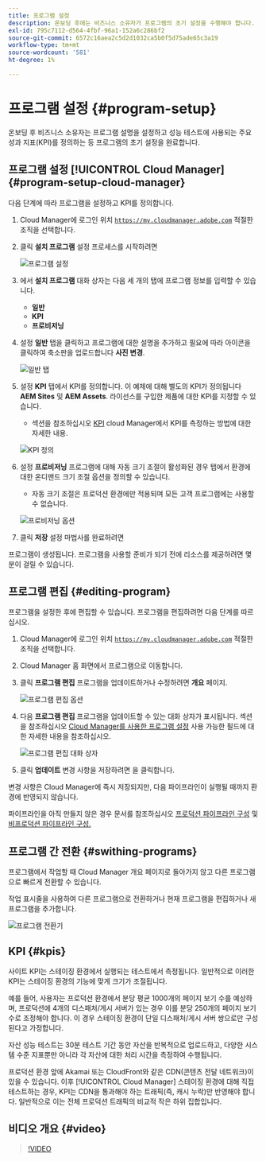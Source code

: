 ```yaml
---
title: 프로그램 설정
description: 온보딩 후에는 비즈니스 소유자가 프로그램의 초기 설정을 수행해야 합니다.
exl-id: 795c7112-d564-4fbf-96a1-152a6c286bf2
source-git-commit: 6572c16aea2c5d2d1032ca5b0f5d75ade65c3a19
workflow-type: tm+mt
source-wordcount: '581'
ht-degree: 1%

---
```



# 프로그램 설정 {#program-setup}

온보딩 후 비즈니스 소유자는 프로그램 설명을 설정하고 성능 테스트에 사용되는 주요 성과 지표(KPI)를 정의하는 등 프로그램의 초기 설정을 완료합니다.

## 프로그램 설정 [!UICONTROL Cloud Manager] {#program-setup-cloud-manager}

다음 단계에 따라 프로그램을 설정하고 KPI를 정의합니다.

1. Cloud Manager에 로그인 위치 [`https://my.cloudmanager.adobe.com`](https://my.cloudmanager.adobe.com) 적절한 조직을 선택합니다.

1. 클릭 **설치 프로그램** 설정 프로세스를 시작하려면

   ![프로그램 설정](/help/assets/set-up-program/setup1.png)

1. 에서 **설치 프로그램** 대화 상자는 다음 세 개의 탭에 프로그램 정보를 입력할 수 있습니다.

   * **일반**
   * **KPI**
   * **프로비저닝**

1. 설정 **일반** 탭을 클릭하고 프로그램에 대한 설명을 추가하고 필요에 따라 아이콘을 클릭하여 축소판을 업로드합니다 **사진 변경**.

   ![일반 탭](/help/assets/Setup_Program-General.png)

1. 설정 **KPI** 탭에서 KPI를 정의합니다. 이 예제에 대해 별도의 KPI가 정의됩니다 **AEM Sites** 및 **AEM Assets**. 라이선스를 구입한 제품에 대한 KPI를 지정할 수 있습니다.

   * 섹션을 참조하십시오 [KPI](#kpis) cloud Manager에서 KPI를 측정하는 방법에 대한 자세한 내용.

   ![KPI 정의](/help/assets/Setup_Program-KPIs.png)

1. 설정 **프로비저닝** 프로그램에 대해 자동 크기 조절이 활성화된 경우 탭에서 환경에 대한 온디맨드 크기 조절 옵션을 정의할 수 있습니다.

   * 자동 크기 조절은 프로덕션 환경에만 적용되며 모든 고객 프로그램에는 사용할 수 없습니다.

   ![프로비저닝 옵션](/help/assets/Setup_Program-Provisioning.png)

1. 클릭 **저장** 설정 마법사를 완료하려면

프로그램이 생성됩니다. 프로그램을 사용할 준비가 되기 전에 리소스를 제공하려면 몇 분이 걸릴 수 있습니다.

## 프로그램 편집 {#editing-program}

프로그램을 설정한 후에 편집할 수 있습니다. 프로그램을 편집하려면 다음 단계를 따르십시오.

1. Cloud Manager에 로그인 위치 [`https://my.cloudmanager.adobe.com`](https://my.cloudmanager.adobe.com) 적절한 조직을 선택합니다.

1. Cloud Manager 홈 화면에서 프로그램으로 이동합니다.

1. 클릭 **프로그램 편집** 프로그램을 업데이트하거나 수정하려면 **개요** 페이지.

   ![프로그램 편집 옵션](/help/assets/set-up-program/edit-program1.png)

1. 다음 **프로그램 편집** 프로그램을 업데이트할 수 있는 대화 상자가 표시됩니다. 섹션을 참조하십시오 [Cloud Manager를 사용한 프로그램 설정](#program-setup-cloud-manager) 사용 가능한 필드에 대한 자세한 내용을 참조하십시오.

   ![프로그램 편집 대화 상자](/help/assets/set-up-program/edit-program-general.png)

1. 클릭 **업데이트** 변경 사항을 저장하려면 을 클릭합니다.

변경 사항은 Cloud Manager에 즉시 저장되지만, 다음 파이프라인이 실행될 때까지 환경에 반영되지 않습니다.

파이프라인을 아직 만들지 않은 경우 문서를 참조하십시오 [프로덕션 파이프라인 구성](/help/using/production-pipelines.md) 및 [비프로덕션 파이프라인 구성.](/help/using/non-production-pipelines.md)

## 프로그램 간 전환 {#swithing-programs}

프로그램에서 작업할 때 Cloud Manager 개요 페이지로 돌아가지 않고 다른 프로그램으로 빠르게 전환할 수 있습니다.

작업 표시줄을 사용하여 다른 프로그램으로 전환하거나 현재 프로그램을 편집하거나 새 프로그램을 추가합니다.

![프로그램 전환기](/help/assets/set-up-program/setup2.png)

## KPI {#kpis}

사이트 KPI는 스테이징 환경에서 실행되는 테스트에서 측정됩니다. 일반적으로 이러한 KPI는 스테이징 환경의 기능에 맞게 크기가 조절됩니다.

예를 들어, 사용자는 프로덕션 환경에서 분당 평균 1000개의 페이지 보기 수를 예상하며, 프로덕션에 4개의 디스패처/게시 서버가 있는 경우 이를 분당 250개의 페이지 보기 수로 조정해야 합니다. 이 경우 스테이징 환경이 단일 디스패처/게시 서버 쌍으로만 구성된다고 가정합니다.

자산 성능 테스트는 30분 테스트 기간 동안 자산을 반복적으로 업로드하고, 다양한 시스템 수준 지표뿐만 아니라 각 자산에 대한 처리 시간을 측정하여 수행됩니다.

프로덕션 환경 앞에 Akamai 또는 CloudFront와 같은 CDN(콘텐츠 전달 네트워크)이 있을 수 있습니다. 이후 [!UICONTROL Cloud Manager] 스테이징 환경에 대해 직접 테스트하는 경우, KPI는 CDN을 통과해야 하는 트래픽(즉, 캐시 누락)만 반영해야 합니다. 일반적으로 이는 전체 프로덕션 트래픽의 비교적 작은 하위 집합입니다.

## 비디오 개요 {#video}

>[!VIDEO](https://video.tv.adobe.com/v/26313/)
